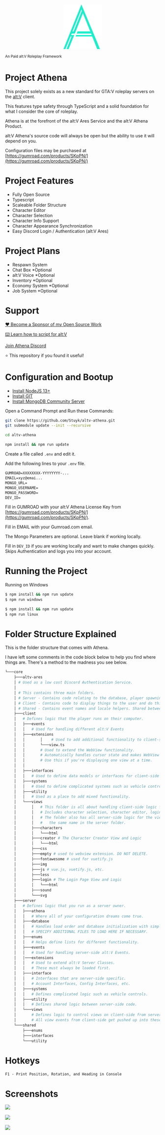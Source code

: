 <p align="center">
    <img src="./assets/athena_lrg.png" width="125" />
</p>
<sup>An Paid alt:V Roleplay Framework</sup>

# Project Athena

This project solely exists as a new standard for GTA:V roleplay servers on the [alt:V](https://altv.mp/) client.

This features type safety through TypeScript and a solid foundation for what I consider the core of roleplay.

Athena is at the forefront of the alt:V Ares Service and the alt:V Athena Product.

alt:V Athena's source code will always be open but the ability to use it will depend on you.

Configuration files may be purchased at [https://gumroad.com/products/SKpPN/](https://gumroad.com/products/SKpPN/)

# Project Features

-   Fully Open Source
-   Typescript
-   Scaleable Folder Structure
-   Character Editor
-   Character Selection
-   Character Info Support
-   Character Appearance Synchronization
-   Easy Discord Login / Authentication (alt:V Ares)

# Project Plans

-   Respawn System
-   Chat Box \*Optional
-   alt:V Voice \*Optional
-   Inventory \*Optional
-   Economy System \*Optional
-   Job System \*Optional

# Support

[❤️ Become a Sponsor of my Open Source Work](https://github.com/sponsors/Stuyk/)

[⌨️ Learn how to script for alt:V](https://stuyk.github.io/altv-javascript-guide/)

[Join Athena Discord](https://discord.gg/pZvbJmKN8Y)

⭐ This repository if you found it useful!

# Configuration and Bootup

-   [Install NodeJS 13+](https://nodejs.org/en/download/)
-   [Install GIT](https://git-scm.com/downloads)
-   [Install MongoDB Community Server](https://www.mongodb.com/try/download/community)

Open a Command Prompt and Run these Commands:

```bash
git clone https://github.com/Stuyk/altv-athena.git
git submodule update --init --recursive
```

```bash
cd altv-athena
```

```bash
npm install && npm run update
```

Create a file called `.env` and edit it.

Add the following lines to your `.env` file.

```
GUMROAD=XXXXXXXX-YYYYYYYY-...
EMAIL=xyz@emai...
MONGO_URL=
MONGO_USERNAME=
MONGO_PASSWORD=
DEV_ID=
```

Fill in GUMROAD with your alt:V Athena License Key from [https://gumroad.com/products/SKpPN/](https://gumroad.com/products/SKpPN/).

Fill in EMAIL with your Gumroad.com email.

The Mongo Parameters are optional. Leave blank if working locally.

Fill in `DEV_ID` if you are working locally and want to make changes quickly.
Skips Authentication and logs you into your account.

# Running the Project

Running on Windows

```sh
$ npm install && npm run update
$ npm run windows
```

```sh
$ npm install && npm run update
$ npm run linux
```

# Folder Structure Explained

This is the folder structure that comes with Athena.

I have left some comments in the code block below to help you find where things are. There's a method to the madness you see below.

```sh
└───core
    ├───altv-ares
    │ # Used as a low cost Discord Authentication Service.
    │
    │ # This contains three main folders.
    │ # Server - Contains code relating to the database, player spawning, etc.
    │ # Client - Contains code to display things to the user and do things to them.
    │ # Shared - Contains event names and locale helpers. Shared between folders.
    ├───client
    │   # Defines logic that the player runs on their computer.
    │   ├───events
    │   │   # Used for handling different alt:V Events
    │   ├───extensions
    │   │       │    # Used to add additional functionality to client-side classes.
    │   │       └───view.ts
    │   │       # Used to extend the WebView functionality.
    │   │       # Automatically handles cursor state and makes WebView a singleton.
    │   │       # Use this if you're displaying one view at a time.
    │   │
    │   ├───interfaces
    │   │   # Used to define data models or interfaces for client-side usage.
    │   ├───systems
    │   │   # Used to define complicated systems such as vehicle controls.
    │   ├───utility
    │   │   # Used as a place to add mixed functionality.
    │   └───views
    │       │   # This folder is all about handling client-side logic for WebViews.
    │       │   # Includes character selection, character editor, login, etc.
    │       │   # The folder also has all server-side logic for the view under...
    │       │   #   the same name in the server folder.
    │       ├───characters
    │       │   └───html
    │       ├───creator # The Character Creator View and Logic
    │       │   └───html
    │       ├───css
    │       ├───empty # used to webview extension. DO NOT DELETE.
    │       ├───fontawesome # used for vuetify.js
    │       ├───img
    │       ├───js # vue.js, vuetify.js, etc.
    │       ├───less
    │       ├───login # The Login Page View and Logic
    │       │   └───html
    │       ├───sound
    │       └───svg
    ├───server
    │   # Defines logic that you run as a server owner.
    │   ├───athena
    │   │   # Where all of your configuration dreams come true.
    │   ├───database
    │   │   # Handles load order and database initialization with simplymongo.
    │   │   # SPECIFY ADDITIONAL FILES TO LOAD HERE IF NECESSARY.
    │   ├───enums
    │   │   # Helps define lists for different functionality.
    │   ├───events
    │   │   # Used for handling server-side alt:V Events.
    │   │───extensions
    │   │   # Used to extend alt:V Server Classes.
    │   │   # These must always be loaded first.
    │   ├───interface
    │   │   # Interfaces that are server-side specific.
    │   │   # Account Interfaces, Config Interfaces, etc.
    │   ├───systems
    │   │   # Defines complicated logic such as vehicle controls.
    │   ├───utility
    │   │   # Defines shared logic between server-side code.
    │   └───views
    │       # Defines logic to control views on client-side from server-side.
    │       # All view events from client-side get pushed up into these files.
    └───shared
        ├───enums
        ├───interfaces
        └───utility
```

# Hotkeys

```
F1 - Print Position, Rotation, and Heading in Console
```

# Screenshots

![](https://i.imgur.com/eJnAHWm.png)

![](https://i.imgur.com/v07Er4s.jpg)

![](https://i.imgur.com/4JZhbsW.jpg)
